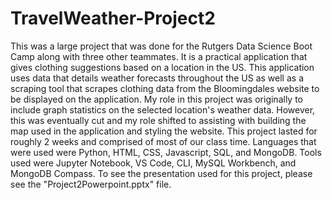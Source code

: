 # TravelWeather-Project2
This was a large project that was done for the Rutgers Data Science Boot Camp along with three other teammates.  It is a practical application that gives clothing suggestions based on a location in the US.  This application uses data that details weather forecasts throughout the US as well as a scraping tool that scrapes clothing data from the Bloomingdales website to be displayed on the application.
My role in this project was originally to include graph statistics on the selected location's weather data.  However, this was eventually cut and my role shifted to assisting with building the map used in the application and styling the website.
This project lasted for roughly 2 weeks and comprised of most of our class time.
Languages that were used were Python, HTML, CSS, Javascript, SQL, and MongoDB.
Tools used were Jupyter Notebook, VS Code, CLI, MySQL Workbench, and MongoDB Compass.
To see the presentation used for this project, please see the "Project2Powerpoint.pptx" file.
